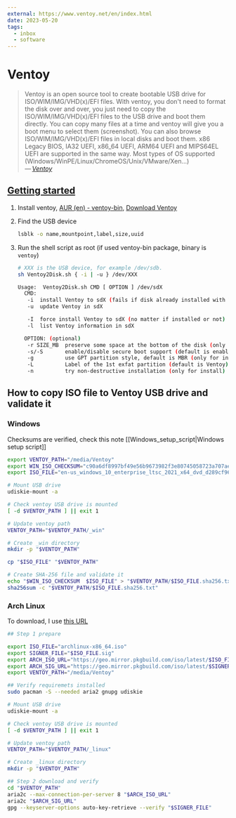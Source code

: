```yaml
---
external: https://www.ventoy.net/en/index.html
date: 2023-05-20
tags:
  - inbox
  - software
---
```


# Ventoy

> Ventoy is an open source tool to create bootable USB drive for
> ISO/WIM/IMG/VHD(x)/EFI files. With ventoy, you don't need to format the disk
> over and over, you just need to copy the ISO/WIM/IMG/VHD(x)/EFI files to the
> USB drive and boot them directly. You can copy many files at a time and ventoy
> will give you a boot menu to select them (screenshot). You can also browse
> ISO/WIM/IMG/VHD(x)/EFI files in local disks and boot them. x86 Legacy BIOS,
> IA32 UEFI, x86_64 UEFI, ARM64 UEFI and MIPS64EL UEFI are supported in the same
> way. Most types of OS supported
> (Windows/WinPE/Linux/ChromeOS/Unix/VMware/Xen...)\
> — <cite>[Ventoy](https://www.ventoy.net/en/index.html)</cite>

## [Getting started](https://www.ventoy.net/en/doc_start.html)

1. Install ventoy,
   [AUR (en) - ventoy-bin](https://aur.archlinux.org/packages/ventoy-bin),
   [Download Ventoy](https://www.ventoy.net/en/download.html)
2. Find the USB device
   ```bash
   lsblk -o name,mountpoint,label,size,uuid
   ```
3. Run the shell script as root (if used ventoy-bin package, binary is `ventoy`)

   ```bash
   # XXX is the USB device, for example /dev/sdb.
   sh Ventoy2Disk.sh { -i | -u } /dev/XXX
   ```

   ```bash
   Usage:  Ventoy2Disk.sh CMD [ OPTION ] /dev/sdX
     CMD:
      -i  install Ventoy to sdX (fails if disk already installed with Ventoy)
      -u  update Ventoy in sdX

      -I  force install Ventoy to sdX (no matter if installed or not)
      -l  list Ventoy information in sdX

     OPTION: (optional)
      -r SIZE_MB  preserve some space at the bottom of the disk (only for install)
      -s/-S       enable/disable secure boot support (default is enabled)
      -g          use GPT partition style, default is MBR (only for install)
      -L          Label of the 1st exfat partition (default is Ventoy)
      -n          try non-destructive installation (only for install)
   ```

## How to copy ISO file to Ventoy USB drive and validate it

### Windows

Checksums are verified, check this note [[Windows_setup_script|Windows setup script]]

```sh
export VENTOY_PATH="/media/Ventoy"
export WIN_ISO_CHECKSUM="c90a6df8997bf49e56b9673982f3e80745058723a707aef8f22998ae6479597d"
export ISO_FILE="en-us_windows_10_enterprise_ltsc_2021_x64_dvd_d289cf96.iso"

# Mount USB drive
udiskie-mount -a

# Check ventoy USB drive is mounted
[ -d $VENTOY_PATH ] || exit 1

# Update ventoy path
VENTOY_PATH="$VENTOY_PATH/_win"

# Create _win directory
mkdir -p "$VENTOY_PATH"

cp "$ISO_FILE" "$VENTOY_PATH"

# Create SHA-256 file and validate it
echo "$WIN_ISO_CHECKSUM  $ISO_FILE" > "$VENTOY_PATH/$ISO_FILE.sha256.txt"
sha256sum -c "$VENTOY_PATH/$ISO_FILE.sha256.txt"
```

### Arch Linux

To download, I use [this URL](https://geo.mirror.pkgbuild.com/iso/latest/)

```sh
## Step 1 prepare

export ISO_FILE="archlinux-x86_64.iso"
export SIGNER_FILE="$ISO_FILE.sig"
export ARCH_ISO_URL="https://geo.mirror.pkgbuild.com/iso/latest/$ISO_FILE"
export ARCH_SIG_URL="https://geo.mirror.pkgbuild.com/iso/latest/$SIGNER_FILE"
export VENTOY_PATH="/media/Ventoy"

## Verify requiremets installed
sudo pacman -S --needed aria2 gnupg udiskie

# Mount USB drive
udiskie-mount -a

# Check ventoy USB drive is mounted
[ -d $VENTOY_PATH ] || exit 1

# Update ventoy path
VENTOY_PATH="$VENTOY_PATH/_linux"

# Create _linux directory
mkdir -p "$VENTOY_PATH"

## Step 2 download and verify
cd "$VENTOY_PATH"
aria2c --max-connection-per-server 8 "$ARCH_ISO_URL"
aria2c "$ARCH_SIG_URL"
gpg --keyserver-options auto-key-retrieve --verify "$SIGNER_FILE"
```
